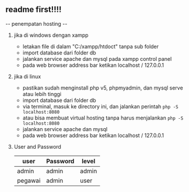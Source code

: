 ## readme first!!!!

-- penempatan hosting --
1. jika di windows dengan xampp
	- letakan file di dalam "C:/xampp/htdoct" tanpa sub folder
	- import database dari folder db
	- jalankan service apache dan mysql pada xampp control panel
	- pada web browser address bar ketikan localhost / 127.0.0.1

2. jika di linux
	- pastikan sudah menginstall php v5, phpmyadmin, dan mysql serve atau lebih tinggi
	- import database dari folder db
	- via terminal, masuk ke directory ini, dan jalankan perintah ```php -S localhost:8080```
	- atau bisa membuat virtual hosting tanpa harus menjalankan ```php -S localhost:8080```
	- jalankan service apache dan mysql
	- pada web browser address bar ketikan localhost / 127.0.0.1

3. User and Password

	| user        | Password     | level  |
	| ----------- |------------| ------|
	| admin       | admin        | admin  |
	| pegawai     | admin        |   user |

<!-- 	..*	 user level admin, 
		.. - user : admin
		- Password :admin
	..* user level pegawai
		.. - user : pegawai
		- Password :admin -->